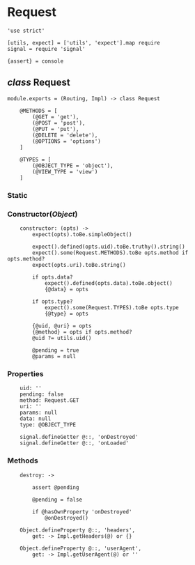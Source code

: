 Request
=======

	'use strict'

	[utils, expect] = ['utils', 'expect'].map require
	signal = require 'signal'

	{assert} = console

*class* Request
---------------

	module.exports = (Routing, Impl) -> class Request

		@METHODS = [
			(@GET = 'get'),
			(@POST = 'post'),
			(@PUT = 'put'),
			(@DELETE = 'delete'),
			(@OPTIONS = 'options')
		]

		@TYPES = [
			(@OBJECT_TYPE = 'object'),
			(@VIEW_TYPE = 'view')
		]

### Static

### Constructor(*Object*)

		constructor: (opts) ->
			expect(opts).toBe.simpleObject()

			expect().defined(opts.uid).toBe.truthy().string()
			expect().some(Request.METHODS).toBe opts.method if opts.method?
			expect(opts.uri).toBe.string()

			if opts.data?
				expect().defined(opts.data).toBe.object()
				{@data} = opts

			if opts.type?
				expect().some(Request.TYPES).toBe opts.type
				{@type} = opts

			{@uid, @uri} = opts
			{@method} = opts if opts.method?
			@uid ?= utils.uid()

			@pending = true
			@params = null

### Properties

		uid: ''
		pending: false
		method: Request.GET
		uri: ''
		params: null
		data: null
		type: @OBJECT_TYPE

		signal.defineGetter @::, 'onDestroyed'
		signal.defineGetter @::, 'onLoaded'

### Methods

		destroy: ->

			assert @pending

			@pending = false
			
			if @hasOwnProperty 'onDestroyed'
				@onDestroyed()

		Object.defineProperty @::, 'headers',
			get: -> Impl.getHeaders(@) or {}

		Object.defineProperty @::, 'userAgent',
			get: -> Impl.getUserAgent(@) or ''